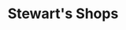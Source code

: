 ---
title: "Stewart's Shops"
url: /rensselaer/stewarts-shops-columbia-turnpike/
shop: convenience
---